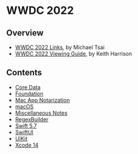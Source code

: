 # WWDC 2022

## Overview

- [WWDC 2022 Links](https://mjtsai.com/blog/2022/06/07/wwdc-2022-links/), by Michael Tsai
- [WWDC 2022 Viewing Guide](https://useyourloaf.com/blog/wwdc-2022-viewing-guide/), by Keith Harrison

## Contents

- [Core Data](./coredata.md)
- [Foundation](./foundation.md)
- [Mac App Notarization](./notarization.md)
- [macOS](./macos.md)
- [Miscellaneous Notes](./misc-notes.md)
- [RegexBuilder](./regexbuilder.md)
- [Swift 5.7](./swift-lang.md)
- [SwiftUI](./swiftui.md)
- [UIKit](./uikit.md)
- [Xcode 14](./xcode14.md)
